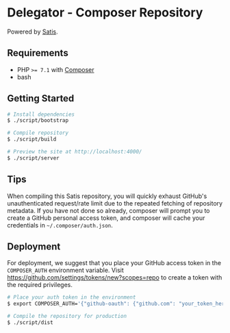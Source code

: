 # Delegator - Composer Repository

Powered by [Satis][satis].

## Requirements

 - PHP `>= 7.1` with [Composer][composer]
 - bash

## Getting Started

```bash
# Install dependencies
$ ./script/bootstrap

# Compile repository
$ ./script/build

# Preview the site at http://localhost:4000/
$ ./script/server
```

## Tips

When compiling this Satis repository, you will quickly exhaust GitHub's
unauthenticated request/rate limit due to the repeated fetching of repository
metadata. If you have not done so already, composer will prompt you to create a
GitHub personal access token, and composer will cache your credentials in
`~/.composer/auth.json`.

## Deployment

For deployment, we suggest that you place your GitHub access token in the
`COMPOSER_AUTH` environment variable. Visit
https://github.com/settings/tokens/new?scopes=repo to create a token with the
required privileges.

```bash
# Place your auth token in the environment
$ export COMPOSER_AUTH='{"github-oauth": {"github.com": "your_token_here"}}'

# Compile the repository for production
$ ./script/dist
```

[composer]: https://getcomposer.org/
[satis]: https://github.com/composer/satis
